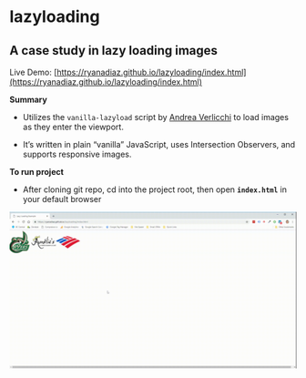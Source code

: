 # lazyloading
## A case study in lazy loading images

Live Demo: [https://ryanadiaz.github.io/lazyloading/index.html](https://ryanadiaz.github.io/lazyloading/index.html)


**Summary**
* Utilizes the `vanilla-lazyload` script by [Andrea Verlicchi](https://www.andreaverlicchi.eu/lazyload/) to load images as they enter the viewport.

* It’s written in plain “vanilla” JavaScript, uses Intersection Observers, and supports responsive images.

**To run project**
* After cloning git repo, cd into the project root, then open **`index.html`** in your default browser
  
![](./lazyloading.gif)

